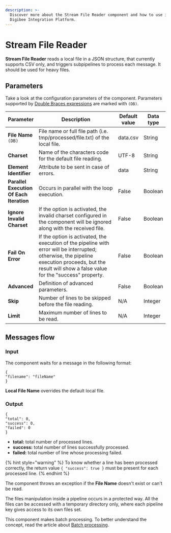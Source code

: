 ```yaml
---
description: >-
  Discover more about the Stream File Reader component and how to use it on the
  Digibee Integration Platform.
---
```


# Stream File Reader

**Stream File Reader** reads a local file in a JSON structure, that currently supports CSV only, and triggers subpipelines to process each message. It should be used for heavy files.

## Parameters

Take a look at the configuration parameters of the component. Parameters supported by [Double Braces expressions](../../build/double-braces/) are marked with `(DB)`.

<table data-full-width="true"><thead><tr><th>Parameter</th><th width="286">Description</th><th>Default value</th><th>Data type</th></tr></thead><tbody><tr><td><strong>File Name</strong> <code>(DB)</code></td><td>File name or full file path (i.e. tmp/processed/file.txt) of the local file.</td><td>data.csv</td><td>String</td></tr><tr><td><strong>Charset</strong></td><td>Name of the characters code for the default file reading.</td><td>UTF-8</td><td>String</td></tr><tr><td><strong>Element Identifier</strong></td><td>Attribute to be sent in case of errors.</td><td>data</td><td>String</td></tr><tr><td><strong>Parallel Execution Of Each Iteration</strong></td><td>Occurs in parallel with the loop execution.</td><td>False</td><td>Boolean</td></tr><tr><td><strong>Ignore Invalid Charset</strong></td><td>If the option is activated, the invalid charset configured in the component will be ignored along with the received file.</td><td>False</td><td>Boolean</td></tr><tr><td><strong>Fail On Error</strong></td><td>If the option is activated, the execution of the pipeline with error will be interrupted; otherwise, the pipeline execution proceeds, but the result will show a false value for the "success" property.</td><td>False</td><td>Boolean</td></tr><tr><td><strong>Advanced</strong></td><td>Definition of advanced parameters.</td><td>False</td><td>Boolean</td></tr><tr><td><strong>Skip</strong></td><td>Number of lines to be skipped before the file reading.</td><td>N/A</td><td>Integer</td></tr><tr><td><strong>Limit</strong></td><td>Maximum number of lines to be read.</td><td>N/A</td><td>Integer</td></tr></tbody></table>

## Messages flow <a href="#messages-flow" id="messages-flow"></a>

### Input <a href="#input" id="input"></a>

The component waits for a message in the following format:

```
{
"filename": "fileName"
}
```

**Local File Name** overrides the default local file.

### Output <a href="#output" id="output"></a>

```
{
"total": 0,
"success": 0,
"failed": 0
}
```

* **total:** total number of processed lines.
* **success:** total number of lines successfully processed.
* **failed:** total number of line whose processing failed.

{% hint style="warning" %}
To know whether a line has been processed correctly, the return value `{ "success": true }` must be present for each processed line.
{% endhint %}

The component throws an exception if the **File Name** doesn't exist or can't be read.

The files manipulation inside a pipeline occurs in a protected way. All the files can be accessed with a temporary directory only, where each pipeline key gives access to its own files set.

This component makes batch processing. To better understand the concept, read the article about [Batch processing](https://docs.digibee.com/documentation/tutorials-and-best-practices/batch-processing).
